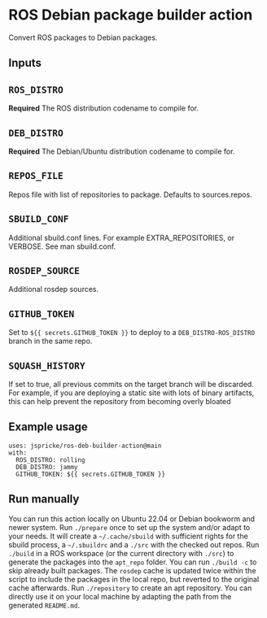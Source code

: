 # ROS Debian package builder action

Convert ROS packages to Debian packages.

## Inputs

## `ROS_DISTRO`

**Required** The ROS distribution codename to compile for.

## `DEB_DISTRO`

**Required** The Debian/Ubuntu distribution codename to compile for.

## `REPOS_FILE`

Repos file with list of repositories to package.
Defaults to sources.repos.

## `SBUILD_CONF`

Additional sbuild.conf lines.
For example EXTRA_REPOSITORIES, or VERBOSE.
See man sbuild.conf.

## `ROSDEP_SOURCE`

Additional rosdep sources.

## `GITHUB_TOKEN`

Set to `${{ secrets.GITHUB_TOKEN }}` to deploy to a `DEB_DISTRO-ROS_DISTRO` branch in the same repo.

## ``SQUASH_HISTORY``

If set to true, all previous commits on the target branch will be discarded.
For example, if you are deploying a static site with lots of binary artifacts, this can help prevent the repository from becoming overly bloated

## Example usage

```
uses: jspricke/ros-deb-builder-action@main
with:
  ROS_DISTRO: rolling
  DEB_DISTRO: jammy
  GITHUB_TOKEN: ${{ secrets.GITHUB_TOKEN }}
```

## Run manually

You can run this action locally on Ubuntu 22.04 or Debian bookworm and newer system.
Run `./prepare` once to set up the system and/or adapt to your needs.
It will create a `~/.cache/sbuild` with sufficient rights for the sbuild process, a `~/.sbuildrc` and a `./src` with the checked out repos.
Run `./build` in a ROS workspace (or the current directory with `./src`) to generate the packages into the `apt_repo` folder.
You can run `./build -c` to skip already built packages.
The `rosdep` cache is updated twice within the script to include the packages in the local repo, but reverted to the original cache afterwards.
Run `./repository` to create an apt repository.
You can directly use it on your local machine by adapting the path from the generated `README.md`.
